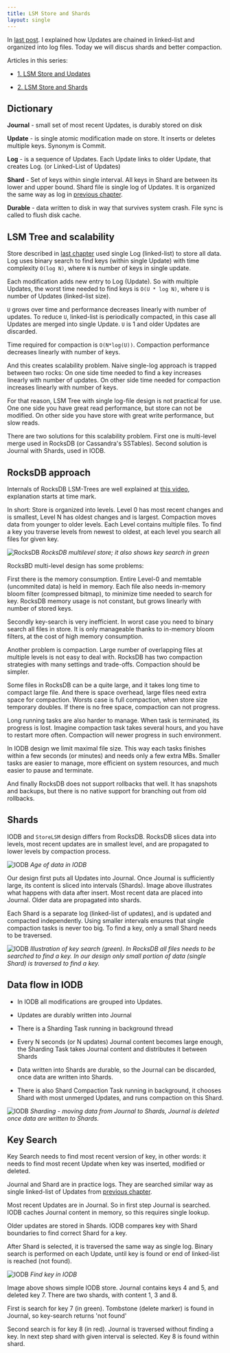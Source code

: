 ```yaml
---
title: LSM Store and Shards
layout: single
---
```


In [last post](http://www.mapdb.org/blog/lsm_store_and_updates/).
I explained how Updates are chained in linked-list and organized into log files. 
Today we will discus shards and better compaction.


Articles in this series:

- [1. LSM Store and Updates](http://www.mapdb.org/blog/lsm_store_and_updates/)

- [2. LSM Store and Shards](http://www.mapdb.org/blog/lsm_store_and_shards/)


Dictionary
---------------
**Journal** - small set of most recent Updates, is durably stored on disk

**Update** -  is single atomic modification made on store. It inserts or deletes multiple keys. Synonym is Commit. 

**Log** - is a sequence of Updates. Each Update links to older Update, that creates Log. (or Linked-List of Updates)

**Shard** - Set of keys within single interval. All keys in Shard are between its lower and upper bound. Shard file is single log of Updates. It is organized the same way as log in [previous chapter](http://www.mapdb.org/blog/lsm_store_and_updates/).

**Durable** - data written to disk in way that survives system crash. File sync is called to flush disk cache.


LSM Tree and scalability
------------------------------

Store described in [last chapter](http://www.mapdb.org/blog/lsm_store_and_updates/) used single Log (linked-list) to store all data.  
Log uses binary search to find keys (within single Update) with time complexity `O(log N)`,
where `N` is number of keys in single update. 

Each modification adds new entry to Log (Update). 
So with multiple Updates, the worst time needed
to find keys is `O(U * log N)`, where `U` is number of Updates (linked-list size). 

`U` grows over time and performance decreases linearly with number of updates. 
To reduce `U`, linked-list is periodically compacted, in this case all Updates are merged into single Update.
`U` is 1 and older Updates are discarded.

Time required for compaction  is `O(N*log(U))`. 
Compaction performance decreases linearly with number of keys.

And this creates scalability problem. Naive single-log approach is trapped between two rocks: 
On one side time needed to find a key increases linearly with number of updates. 
On other side time needed for compaction increases linearly with number of keys. 

For that reason, LSM  Tree with single log-file design is not practical for use. 
One one side you have great read performance, but store can not be modified.
On other side you have store with great write performance, but slow reads.

There are two solutions for this scalability problem. 
First one is multi-level merge used in RocksDB (or Cassandra's SSTables). 
Second solution is Journal with Shards, used in IODB.

RocksDB approach
------------------------

Internals of RocksDB LSM-Trees are well explained at [this video](https://youtu.be/jGCv4r8CJEI?t=811), explanation starts at time mark.

In short: Store is organized into levels. Level 0 has most recent changes and is smallest, 
Level N has oldest changes and is largest. Compaction moves data from younger to older levels. 
Each Level contains multiple files. To find a key you traverse levels from newest to oldest, 
at each level you search all files for given key. 
 
 
![RocksDB](/images/blog/lsm2-rocksdb.jpeg)
*RocksDB multilevel store; it also shows key search in green*

RocksBD multi-level design has some problems:
 
 First there is the memory consumption. 
 Entire Level-0 and memtable (uncommited data) is held in memory. 
Each file also needs in-memory bloom filter (compressed bitmap), to minimize time needed to search for key.
RocksDB memory usage is not constant, but grows linearly with number of stored keys. 

Secondly key-search is very inefficient. In worst case you need to binary search all files 
in store. It is only manageable thanks to in-memory bloom filters, 
at the cost of high memory consumption.

Another problem  is compaction.
Large number of overlapping files at multiple levels is not easy to deal with. 
RocksDB has two compaction strategies with many settings and trade-offs. 
Compaction should be simpler. 
  
Some files in RocksDB can be a quite large, and it takes long time to compact large file.
And there is space overhead, large files need extra space for compaction.
Worsts case is full compaction, when store size temporary doubles. If there is no free space,
compaction can not progress.

Long running tasks are also harder to manage. 
When task is terminated, its progress is lost.
Imagine compaction task takes several hours, and you have to restart more often. Compaction will newer progress in such environment. 


In IODB design we limit maximal file size. 
This way each tasks finishes within a few seconds (or minutes) and needs only a few extra MBs. 
Smaller tasks are easier to manage, more efficient on system resources, 
and much easier to pause and terminate. 

And finally RocksDB does not support rollbacks that well. 
It has snapshots and backups, but there is no native support for branching out from old rollbacks.  

 
Shards
---------------

IODB and `StoreLSM` design differs from RocksDB. 
RocksDB slices data into levels, most recent updates are in smallest level, 
and are propagated to lower levels by compaction process.
 
 
![IODB](/images/blog/lsm2-age.jpeg)
*Age of data in IODB*


Our design first puts all Updates into Journal. Once Journal is sufficiently large,
its content is sliced into intervals (Shards). Image above illustrates what happens with 
 data after insert. Most recent data are placed into Journal. 
 Older data are propagated into shards.
 

Each Shard is a separate log (linked-list of updates), 
and is updated and compacted independently. 
Using smaller intervals ensures that single compaction tasks is never too big.
To find a key, only a small Shard needs to be traversed. 


![IODB](/images/blog/lsm2-find-journal.jpeg)
*Illustration of key search (green). In RocksDB all files needs to be searched to find a key. 
In our design only small portion of data (single Shard) is traversed to find a key.*


Data flow in IODB 
-----------------------

- In IODB all modifications are grouped into Updates. 

- Updates are durably written into Journal

- There is a Sharding Task running in background thread
 
- Every N seconds (or N updates) Journal content becomes large enough, 
the Sharding Task takes Journal content and distributes it between Shards

- Data written into Shards are durable, so the Journal can be discarded, once data are written into Shards.
 
- There is also Shard Compaction Task running in background, it chooses Shard with most unmerged Updates, and runs compaction on this Shard. 



![IODB](/images/blog/lsm2-sharding.jpeg)
*Sharding - moving data from Journal to Shards, Journal is deleted once data are written to Shards.*


Key Search
-----------------

Key Search needs to find most recent version of key, 
in other words: it needs to find most recent Update 
when key was inserted, modified or deleted.

Journal and Shard are in practice logs. They are searched similar way as  
single linked-list of Updates from [previous chapter](http://www.mapdb.org/blog/lsm_store_and_updates/).

Most recent Updates are in Journal. So in first step Journal is searched. 
IODB caches Journal content in memory, so this requires single lookup. 

Older updates are stored in Shards. 
IODB compares key with Shard boundaries to find correct Shard for a key. 


After Shard is selected, it is traversed the same way as single log. 
Binary search is performed on each Update, 
until key is found or end of linked-list is reached (not found).


![IODB](/images/blog/lsm2-find.jpeg)
*Find key in IODB*

Image above shows simple IODB store. Journal contains keys 4 and 5, and deleted key 7.
There are two shards, with content 1, 3 and 8. 

First is search for key 7 (in green). Tombstone (delete marker) is found in Journal, so key-search returns 'not found'

Second search is for key 8 (in red). Journal is traversed without finding a key. 
In next step shard with given interval is selected. Key 8 is found within shard.